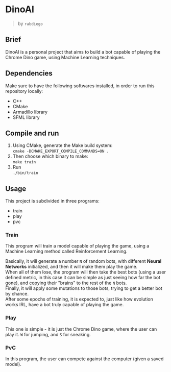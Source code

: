 # DinoAI
> by `rabdiego`

## Brief

DinoAI is a personal project that aims to build a bot capable of playing the Chrome Dino game, using Machine Learning techniques.

## Dependencies

Make sure to have the following softwares installed, in order to run this repository locally:

- C++
- CMake
- Armadillo library
- SFML library

## Compile and run

1. Using CMake, generate the Make build system:  
`cmake -DCMAKE_EXPORT_COMPILE_COMMANDS=ON .`
2. Then choose which binary to make:  
`make train`
3. Run  
`./bin/train`

## Usage

This project is subdivided in three programs:

- train
- play
- pvc

### Train
This program will train a model capable of playing the game, using a Machine Learning method called Reinforcement Learning.  

Basically, it will generate a number `N` of random bots, with different **Neural Networks** initialized, and then it will make them play the game.  
When all of them lose, the program will then take the best bots (using a user defined metric, in this case it can be simple as just seeing how far the bot gone), and copying their "brains" to the rest of the `N` bots.  
Finally, it will apply some mutations to those bots, trying to get a better bot by chance.  
After some epochs of training, it is expected to, just like how evolution works IRL, have a bot truly capable of playing the game.

### Play
This one is simple - it is just the Chrome Dino game, where the user can play it. `W` for jumping, and `S` for sneaking.

### PvC
In this program, the user can compete against the computer (given a saved model).
